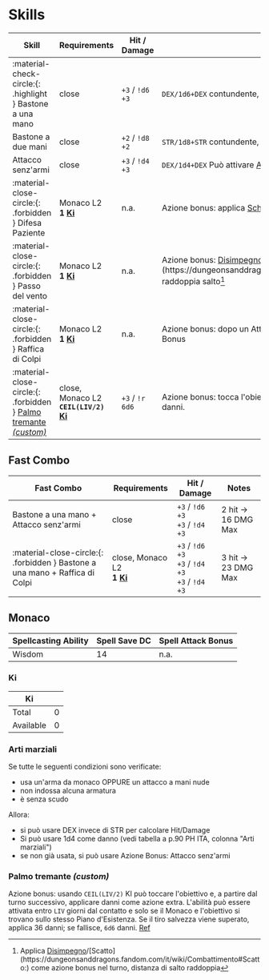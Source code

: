 # Skills

| Skill                    | Requirements | Hit / Damage      | Note                     |
| ------------------------ | ------------ | ----------------- | ------------------------ |
| :material-check-circle:{: .highlight } Bastone a una mano | close | `+3` / `!d6 +3` | `DEX/1d6+DEX` contundente, versatile, Può attivare [Arti marziali](#arti-marziali) |
| Bastone a due mani       | close | `+2` / `!d8 +2` | `STR/1d8+STR` contundente, versatile |
| Attacco senz'armi        | close<!--, Monaco L1--> | `+3` / `!d4 +3` | `DEX/1d4+DEX` Può attivare [Arti marziali](#arti-marziali) |
| :material-close-circle:{: .forbidden } Difesa Paziente | Monaco L2<br>__1 [Ki](#ki)__ | n.a. | Azione bonus: applica [Schivata](https://dungeonsanddragons.fandom.com/it/wiki/Combattimento#Schivata:) a sé stesso. |
| :material-close-circle:{: .forbidden } Passo del vento | Monaco L2<br>__1 [Ki](#ki)__ | n.a. | Azione bonus: [Disimpegno](https://dungeonsanddragons.fandom.com/it/wiki/Combattimento#Disimpegno:)/[Scatto](https://dungeonsanddragons.fandom.com/it/wiki/Combattimento#Scatto:), raddoppia salto[^1] |
| :material-close-circle:{: .forbidden } Raffica di Colpi | Monaco L2<br>__1 [Ki](#ki)__ | n.a. | Azione bonus: dopo un Attacco, esegui 2 Attacco senz'armi come azione Bonus |
| :material-close-circle:{: .forbidden } [Palmo tremante _(custom)_](#palmo-tremante-custom) | close, Monaco L2<br>__`CEIL(LIV/2)` [Ki](#ki)__ | `+3` / `!r 6d6` | Azione bonus: tocca l'obiettivo e, dal turno successivo, può applicare danni. |

## Fast Combo

| Fast Combo                | Requirements | Hit / Damage | Notes |
| ------------------------- | ----------- | ------------------ | ----- |
| Bastone a una mano + Attacco senz'armi | close | `+3` / `!d6 +3` <br>`+3` / `!d4 +3` | 2 hit &rarr; 16 DMG Max |
| :material-close-circle:{: .forbidden } Bastone a una mano + Raffica di Colpi | close, Monaco L2<br>__1 [Ki](#ki)__ | `+3` / `!d6 +3`<br>`+3` / `!d4 +3`<br>`+3` / `!d4 +3` | 3 hit &rarr; 23 DMG Max |

## Monaco

| Spellcasting Ability | Spell Save DC | Spell Attack Bonus |
| -------------------- | ------------- | ------------------ |
| Wisdom               | 14            | n.a.               |

### Ki

| Ki          |     |
| ----------- | --- |
| Total       | 0   |
| Available   | 0   |

### Arti marziali

Se tutte le seguenti condizioni sono verificate:

- usa un'arma da monaco OPPURE un attacco a mani nude
- non indossa alcuna armatura
- è senza scudo

Allora:

- si può usare DEX invece di STR per calcolare Hit/Damage
- Si può usare 1d4 come danno (vedi tabella a p.90 PH ITA, colonna "Arti marziali")
- se non già usata, si può usare Azione Bonus: Attacco senz'armi

### Palmo tremante _(custom)_

Azione bonus: usando `CEIL(LIV/2)` KI può toccare l'obiettivo e, a partire dal turno successivo, applicare danni come azione extra. L'abilità può essere attivata entro `LIV` giorni dal contatto e solo se il Monaco e l'obiettivo si trovano sullo stesso Piano d'Esistenza. Se il tiro salvezza viene superato, applica 36 danni; se fallisce, `6d6` danni. [Ref](https://dungeonsanddragons.fandom.com/it/wiki/Tradizioni_Monastiche#Palmo_Tremante)

[^1]: Applica [Disimpegno](https://dungeonsanddragons.fandom.com/it/wiki/Combattimento#Disimpegno:)/[Scatto](https://dungeonsanddragons.fandom.com/it/wiki/Combattimento#Scatto:) come azione bonus nel turno, distanza di salto raddoppia
